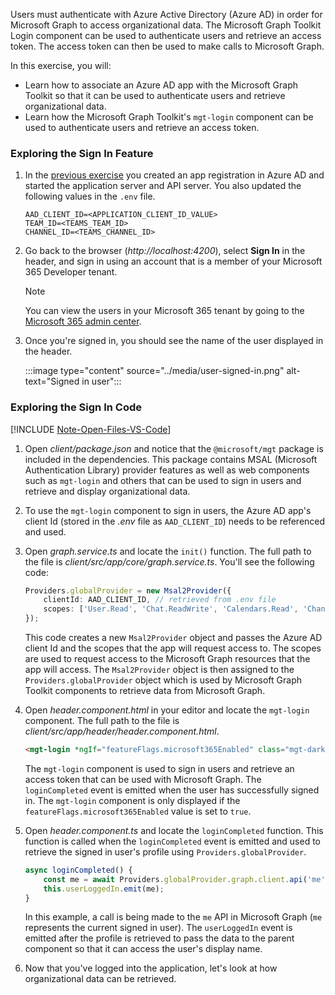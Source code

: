 <!-- markdownlint-disable MD041 -->

Users must authenticate with Azure Active Directory (Azure AD) in order for Microsoft Graph to access organizational data. The Microsoft Graph Toolkit Login component can be used to authenticate users and retrieve an access token. The access token can then be used to make calls to Microsoft Graph.

In this exercise, you will:

- Learn how to associate an Azure AD app with the Microsoft Graph Toolkit so that it can be used to authenticate users and retrieve organizational data.
- Learn how the Microsoft Graph Toolkit's `mgt-login` component can be used to authenticate users and retrieve an access token.

### Exploring the Sign In Feature

1. In the [previous exercise](/microsoft-cloud/dev/tutorials/openai-msgraph-acs/?tutorial-step=7) you created an app registration in Azure AD and started the application server and API server. You also updated the following values in the `.env` file.

    ```
    AAD_CLIENT_ID=<APPLICATION_CLIENT_ID_VALUE>
    TEAM_ID=<TEAMS_TEAM_ID>
    CHANNEL_ID=<TEAMS_CHANNEL_ID>
    ```

1. Go back to the browser (*http://localhost:4200*), select **Sign In** in the header, and sign in using an account that is a member of your Microsoft 365 Developer tenant. 

    > [!NOTE]
    > You can view the users in your Microsoft 365 tenant by going to the [Microsoft 365 admin center](https://admin.microsoft.com/Adminportal/Home#/users).

1. Once you're signed in, you should see the name of the user displayed in the header.

    :::image type="content" source="../media/user-signed-in.png" alt-text="Signed in user":::

### Exploring the Sign In Code

[!INCLUDE [Note-Open-Files-VS-Code](./note-open-files-vs-code.md)]

1. Open *client/package.json* and notice that the `@microsoft/mgt` package is included in the dependencies. This package contains MSAL (Microsoft Authentication Library) provider features as well as web components such as `mgt-login` and others that can be used to sign in users and retrieve and display organizational data.

1. To use the `mgt-login` component to sign in users, the Azure AD app's client Id (stored in the *.env* file as `AAD_CLIENT_ID`) needs to be referenced and used.

1. Open *graph.service.ts* and locate the `init()` function. The full path to the file is *client/src/app/core/graph.service.ts*. You'll see the following code:

    ```typescript
    Providers.globalProvider = new Msal2Provider({
        clientId: AAD_CLIENT_ID, // retrieved from .env file
        scopes: ['User.Read', 'Chat.ReadWrite', 'Calendars.Read', 'ChannelMessage.Read.All', 'ChannelMessage.Send', 'Files.Read.All', 'Mail.Read',]
    });
    ```

    This code creates a new `Msal2Provider` object and passes the Azure AD client Id and the scopes that the app will request access to. The scopes are used to request access to the Microsoft Graph resources that the app will access. The `Msal2Provider` object is then assigned to the `Providers.globalProvider` object which is used by Microsoft Graph Toolkit components to retrieve data from Microsoft Graph.

1. Open *header.component.html* in your editor and locate the `mgt-login` component. The full path to the file is *client/src/app/header/header.component.html*.

    ```html
    <mgt-login *ngIf="featureFlags.microsoft365Enabled" class="mgt-dark" (loginCompleted)="loginCompleted()"></mgt-login>
    ```

    The `mgt-login` component is used to sign in users and retrieve an access token that can be used with Microsoft Graph. The `loginCompleted` event is emitted when the user has successfully signed in. The `mgt-login` component is only displayed if the `featureFlags.microsoft365Enabled` value is set to `true`.

1. Open *header.component.ts* and locate the `loginCompleted` function. This function is called when the `loginCompleted` event is emitted and used to retrieve the signed in user's profile using `Providers.globalProvider`. 

    ```typescript
    async loginCompleted() {
        const me = await Providers.globalProvider.graph.client.api('me').get();
        this.userLoggedIn.emit(me);
    }
    ```

    In this example, a call is being made to the `me` API in Microsoft Graph (`me` represents the current signed in user). The `userLoggedIn` event is emitted after the profile is retrieved to pass the data to the parent component so that it can access the user's display name.

1. Now that you've logged into the application, let's look at how organizational data can be retrieved.